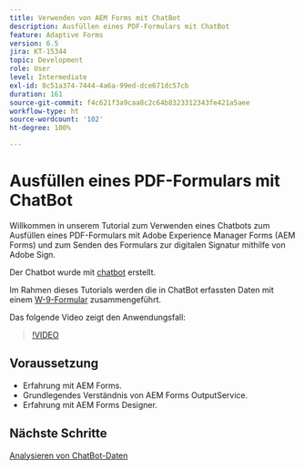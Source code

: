 ```yaml
---
title: Verwenden von AEM Forms mit ChatBot
description: Ausfüllen eines PDF-Formulars mit ChatBot
feature: Adaptive Forms
version: 6.5
jira: KT-15344
topic: Development
role: User
level: Intermediate
exl-id: 8c51a374-7444-4a6a-99ed-dce671dc57cb
duration: 161
source-git-commit: f4c621f3a9caa8c2c64b8323312343fe421a5aee
workflow-type: ht
source-wordcount: '102'
ht-degree: 100%

---
```


# Ausfüllen eines PDF-Formulars mit ChatBot

Willkommen in unserem Tutorial zum Verwenden eines Chatbots zum Ausfüllen eines PDF-Formulars mit Adobe Experience Manager Forms (AEM Forms) und zum Senden des Formulars zur digitalen Signatur mithilfe von Adobe Sign.

Der Chatbot wurde mit [chatbot](https://www.chatbot.com/) erstellt.

Im Rahmen dieses Tutorials werden die in ChatBot erfassten Daten mit einem [W-9-Formular](assets/fw9.xdp) zusammengeführt.

Das folgende Video zeigt den Anwendungsfall:

>[!VIDEO](https://video.tv.adobe.com/v/3428432?learn=on)

## Voraussetzung

* Erfahrung mit AEM Forms.
* Grundlegendes Verständnis von AEM Forms OutputService.
* Erfahrung mit AEM Forms Designer.

## Nächste Schritte

[Analysieren von ChatBot-Daten](parse-chat-bot-data.md)
